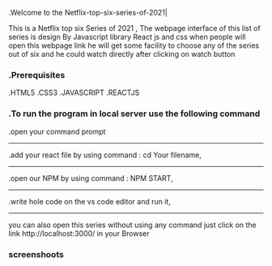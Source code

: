.Welcome to the Netflix-top-six-series-of-2021|

This is a Netflix top six Series of 2021 , The webpage interface of this list of series is design By Javascript library React js and css when people will open this webpage  link he will get some  facility to choose any of  the series out of six and he could watch directly after  clicking on watch button

### .Prerequisites
.HTML5
.CSS3
.JAVASCRIPT
.REACTJS

### .To run the program in local server use the following command

.open your command prompt 
***
.add your react file by using command : cd Your filename,
***
.open our NPM by using command : NPM START,
***
.write hole code on the vs code editor and run it,
***
 you can also open this series without using any command 
just click on the  link http://localhost:3000/
in your Browser 

### screenshoots
> > 
